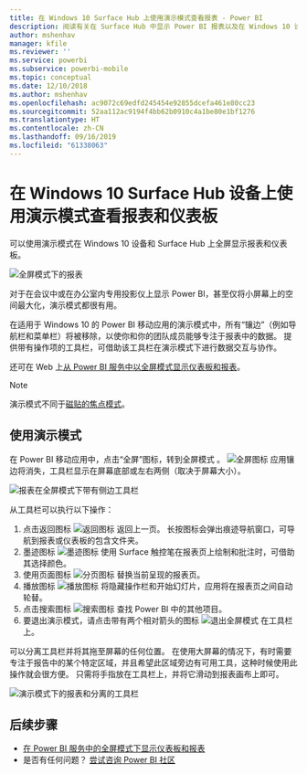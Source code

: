 ```yaml
---
title: 在 Windows 10 Surface Hub 上使用演示模式查看报表 - Power BI
description: 阅读有关在 Surface Hub 中显示 Power BI 报表以及在 Windows 10 设备上以全屏模式显示 Power BI 仪表板、报表和磁贴的内容。
author: mshenhav
manager: kfile
ms.reviewer: ''
ms.service: powerbi
ms.subservice: powerbi-mobile
ms.topic: conceptual
ms.date: 12/10/2018
ms.author: mshenhav
ms.openlocfilehash: ac9072c69edfd245454e92855dcefa461e80cc23
ms.sourcegitcommit: 52aa112ac9194f4bb62b0910c4a1be80e1bf1276
ms.translationtype: HT
ms.contentlocale: zh-CN
ms.lasthandoff: 09/16/2019
ms.locfileid: "61338063"
---
```

# <a name="view-reports-and-dashboards-in-presentation-mode-on-surface-hub-and-windows-10-devices"></a>在 Windows 10 Surface Hub 设备上使用演示模式查看报表和仪表板
可以使用演示模式在 Windows 10 设备和 Surface Hub 上全屏显示报表和仪表板。 

![全屏模式下的报表](./media/mobile-windows-10-app-presentation-mode/power-bi-presentation-mode-2.png)

对于在会议中或在办公室内专用投影仪上显示 Power BI，甚至仅将小屏幕上的空间最大化，演示模式都很有用。 

在适用于 Windows 10 的 Power BI 移动应用的演示模式中，所有“镶边”（例如导航栏和菜单栏）将被移除，以使你和你的团队成员能够专注于报表中的数据。 提供带有操作项的工具栏，可借助该工具栏在演示模式下进行数据交互与协作。

还可在 Web 上[从 Power BI 服务中以全屏模式显示仪表板和报表](../end-user-focus.md)。

> [!NOTE]
> 演示模式不同于[磁贴的焦点模式](mobile-tiles-in-the-mobile-apps.md)。
> 
> 

## <a name="use-presentation-mode"></a>使用演示模式
在 Power BI 移动应用中，点击“全屏”图标，转到全屏模式  。
![全屏图标](././media/mobile-windows-10-app-presentation-mode/power-bi-full-screen-icon.png) 应用镶边将消失，工具栏显示在屏幕底部或左右两侧（取决于屏幕大小）。

![报表在全屏模式下带有侧边工具栏](./media/mobile-windows-10-app-presentation-mode/power-bi-presentation-mode-2.png)

从工具栏可以执行以下操作：

1. 点击返回图标 ![返回图标](./media/mobile-windows-10-app-presentation-mode/power-bi-windows-10-presentation-back-icon.png) 返回上一页。 长按图标会弹出痕迹导航窗口，可导航到报表或仪表板的包含文件夹。
2. 墨迹图标 ![墨迹图标](./media/mobile-windows-10-app-presentation-mode/power-bi-windows-10-presentation-ink-icon.png) 使用 Surface 触控笔在报表页上绘制和批注时，可借助其选择颜色。 
3. 使用页面图标 ![分页图标](./media/mobile-windows-10-app-presentation-mode/power-bi-windows-10-presentation-pages-icon.png) 替换当前呈现的报表页。
4. 播放图标  ![播放图标](./media/mobile-windows-10-app-presentation-mode/power-bi-windows-10-presentation-play-icon.png) 将隐藏操作栏和开始幻灯片，应用将在报表页之间自动轮替。 
5. 点击搜索图标 ![搜索图标](./media/mobile-windows-10-app-presentation-mode/power-bi-windows-10-presentation-search-icon.png) 查找 Power BI 中的其他项目。
6. 要退出演示模式，请点击带有两个相对箭头的图标 ![退出全屏模式](./media/mobile-windows-10-app-presentation-mode/power-bi-windows-10-exit-full-screen-icon.png) 在工具栏上。

可以分离工具栏并将其拖至屏幕的任何位置。 在使用大屏幕的情况下，有时需要专注于报告中的某个特定区域，并且希望此区域旁边有可用工具，这种时候使用此操作就会很方便。 只需将手指放在工具栏上，并将它滑动到报表画布上即可。

![演示模式下的报表和分离的工具栏](./media/mobile-windows-10-app-presentation-mode/power-bi-windows-10-presentation-drag-toolbar-2.png)


## <a name="next-steps"></a>后续步骤
* [在 Power BI 服务中的全屏模式下显示仪表板和报表](../end-user-focus.md)
* 是否有任何问题？ [尝试咨询 Power BI 社区](http://community.powerbi.com/)

